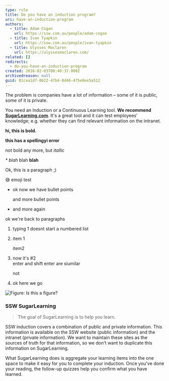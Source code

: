 ```yaml
---
type: rule
title: Do you have an induction program?
uri: have-an-induction-program
authors:
  - title: Adam Cogan
    url: https://ssw.com.au/people/adam-cogan
  - title: Ivan Tyapkin
    url: https://ssw.com.au/people/ivan-tyapkin
  - title: Ulysses Maclaren
    url: https://ulyssesmaclaren.com/
related: []
redirects:
  - do-you-have-an-induction-program
created: 2016-02-03T00:40:37.000Z
archivedreason: null
guid: 81cea1d7-0622-47b4-8d46-475e8ee5a512
---
```

The problem is companies have a lot of information – some of it is public, some of it is private. 

You need an Induction or a Continuous Learning tool. **We recommend [SugarLearning.com](https://www.sugarlearning.com/)**. It's a great tool and it can test employees' knowledge; e.g. whether they can find relevant information on the intranet.

**hi, this is bold.**

**this has a spellingyi error**

not bold any more, but *itallic*

*\* blah* blah **blah**

Ok, this is a paragraph ;)

😅 emoji test

* ok now we have bullet points

  and more bullet points
* and more again

ok we're back to paragraphs

1. typing 1 doesnt start a numbered list

1. item 1

   item2
2. now it's #2\
   enter and shift enter are siumilar

   not
3. ok here we go

![Figure: Is this a figure?](20210622_061041569_ios.jpg "Uly's old head")

<!--endintro-->

### SSW SugarLearning

> The goal of SugarLearning is to help you learn. 

SSW induction covers a combination of public and private information. This information is available on the SSW website (public information) and the intranet (private information). We want to maintain these sites as the sources of truth for that information, so we don't want to duplicate this information on SugarLearning.

What SugarLearning does is aggregate your learning items into the one space to make it easy for you to complete your induction. Once you've done your reading, the follow-up quizzes help you confirm what you have learned.